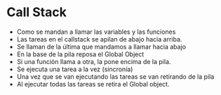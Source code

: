 # Call Stack

-   Como se mandan a llamar las variables y las funciones
-   Las tareas en el callstack se apilan de abajo hacia arriba.
-   Se llaman de la última que mandamos a llamar hacia abajo
-   En la base de la pila reposa el Global Object
-   Si una función llama a otra, la pone encima de la pila.
-   Se ejecuta una tarea a la vez (sincronía)
-   Una vez que se van ejecutando las tareas se van retirando de la pila
-   Al ejecutar todas las tareas se retira el Global object.